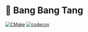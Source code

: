 # 🍭 Bang Bang Tang

[![CMake](https://github.com/xrw67/bbt/actions/workflows/cmake.yml/badge.svg)](https://github.com/xrw67/bbt/actions/workflows/cmake.yml)
[![codecov](https://codecov.io/gh/xrw67/bbt/branch/main/graph/badge.svg)](https://app.codecov.io/gh/xrw67/bbt)


